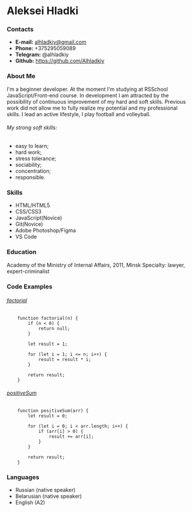# Aleksei Hladki


### Contacts
- **E-mail:** alhladkiy@gmail.com
- **Phone:** +375295059089
- **Telegram:** @alhladkiy
- **Github:** https://github.com/Alhladkiy

### About Me

I'm a beginner developer. At the moment I'm studying at  RSSchool JavaScript/Front-end course. In development I am attracted by the possibility of continuous improvement of my hard and soft skills. Previous work did not allow me to fully realize my potential and my professional skills. I lead an active lifestyle, I play football and volleyball.
###### My strong soft skills:
* easy to learn;
* hard work;
* stress tolerance;
* sociability;
* concentration;
* responsible.

### Skills
- HTML/HTML5
- CSS/CSS3
- JavaScript(Novice)
- Git(Novice)
- Adobe Photoshop/Figma
- VS Code

### Education 

Academy of the Ministry of Internal Affairs, 2011, Minsk
Specialty: lawyer, expert-criminalist

### Code Examples
###### [factorial](https://www.codewars.com/kata/528e95af53dcdb40b5000171)

        function factorial(n) {
            if (n < 0) {
                return null;
            }
            
            let result = 1;

            for (let i = 1; i <= n; i++) {
                result = result * i;
            }

            return result;
        }
###### [positiveSum](https://www.codewars.com/kata/5715eaedb436cf5606000381)

        function positiveSum(arr) {
            let result = 0;

            for (let i = 0; i < arr.length; i++) {
                if (arr[i] > 0) {
                    result += arr[i];
                }
            }
            
            return result;
        }

### Languages
* Russian (native speaker)
* Belarusian (native speaker)
* English (A2)